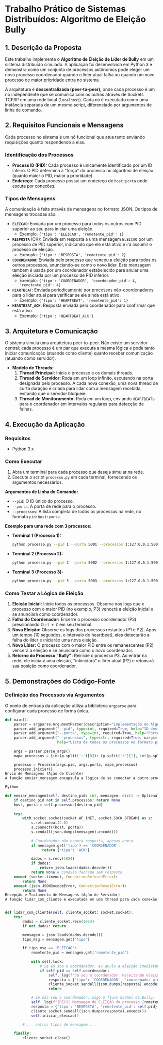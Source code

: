 # Trabalho Prático de Sistemas Distribuídos: Algoritmo de Eleição Bully

## 1. Descrição da Proposta

Este trabalho implementa o **Algoritmo de Eleição de Líder de Bully** em um sistema distribuído simulado. A aplicação foi desenvolvida em Python 3 e demonstra como um conjunto de processos autônomos pode eleger um novo processo coordenador quando o líder atual falha ou quando um novo processo de maior prioridade entra no sistema.

A arquitetura é **descentralizada (peer-to-peer)**, onde cada processo é um nó independente que se comunica com os outros através de Sockets TCP/IP em uma rede local (`localhost`). Cada nó é executado como uma instância separada de um mesmo script, diferenciado por argumentos de linha de comando.

## 2. Requisitos Funcionais e Mensagens

Cada processo no sistema é um nó funcional que atua tanto enviando requisições quanto respondendo a elas.

### Identificação dos Processos

-   **Process ID (PID):** Cada processo é unicamente identificado por um ID inteiro. O PID determina a "força" do processo no algoritmo de eleição (quanto maior o PID, maior a prioridade).
-   **Endereço:** Cada processo possui um endereço de `host:porta` onde escuta por conexões.

### Tipos de Mensagens

A comunicação é feita através de mensagens no formato JSON. Os tipos de mensagens trocadas são:

-   **`ELEICAO`**: Enviada por um processo para todos os outros com PID superior ao seu para iniciar uma eleição.
    -   Exemplo: `{'tipo': 'ELEICAO', 'remetente_pid': 1}`
-   **`RESPOSTA`** (OK): Enviada em resposta a uma mensagem `ELEICAO` por um processo de PID superior, indicando que ele está ativo e irá assumir o processo de eleição.
    -   Exemplo: `{'tipo': 'RESPOSTA', 'remetente_pid': 2}`
-   **`COORDENADOR`**: Enviada pelo processo que venceu a eleição para todos os outros processos, anunciando-se como o novo líder. Esta mensagem também é usada por um coordenador estabelecido para anular uma eleição iniciada por um processo de PID inferior.
    -   Exemplo: `{'tipo': 'COORDENADOR', 'coordenador_pid': 4, 'remetente_pid': 4}`
-   **`HEARTBEAT`**: Enviada periodicamente por processos não-coordenadores para o líder atual para verificar se ele ainda está ativo.
    -   Exemplo: `{'tipo': 'HEARTBEAT', 'remetente_pid': 1}`
-   **`HEARTBEAT_ACK`**: Resposta enviada pelo coordenador para confirmar que está ativo.
    -   Exemplo: `{'tipo': 'HEARTBEAT_ACK'}`

## 3. Arquitetura e Comunicação

O sistema simula uma arquitetura peer-to-peer. Não existe um servidor central; cada processo é um par que executa a mesma lógica e pode tanto iniciar comunicação (atuando como cliente) quanto receber comunicação (atuando como servidor).

-   **Modelo de Threads:**
    1.  **Thread Principal:** Inicia o processo e os demais threads.
    2.  **Thread de Servidor:** Roda em um loop infinito, escutando na porta designada pelo processo. A cada nova conexão, uma nova thread de curta duração é criada para lidar com a mensagem recebida, evitando que o servidor bloqueie.
    3.  **Thread de Monitoramento:** Roda em um loop, enviando `HEARTBEAT`s para o coordenador em intervalos regulares para detecção de falhas.


## 4. Execução da Aplicação

### Requisitos

-   Python 3.x

### Como Executar

1.  Abra um terminal para cada processo que deseja simular na rede.
2.  Execute o script `processo.py` em cada terminal, fornecendo os argumentos necessários.

**Argumentos de Linha de Comando:**

-   `--pid`: O ID único do processo.
-   `--porta`: A porta de rede para o processo.
-   `--processos`: A lista completa de todos os processos na rede, no formato `pid:host:porta`.

**Exemplo para uma rede com 3 processos:**

-   **Terminal 1 (Processo 1):**
    ```bash
    python processo.py --pid 1 --porta 5001 --processos 1:127.0.0.1:5001 2:127.0.0.1:5002 3:127.0.0.1:5003
    ```
-   **Terminal 2 (Processo 2):**
    ```bash
    python processo.py --pid 2 --porta 5002 --processos 1:127.0.0.1:5001 2:127.0.0.1:5002 3:127.0.0.1:5003
    ```
-   **Terminal 3 (Processo 3):**
    ```bash
    python processo.py --pid 3 --porta 5003 --processos 1:127.0.0.1:5001 2:127.0.0.1:5002 3:127.0.0.1:5003
    ```

### Como Testar a Lógica de Eleição

1.  **Eleição Inicial:** Inicie todos os processos. Observe nos logs que o processo com o maior PID (no exemplo, P3) vencerá a eleição inicial e se anunciará como coordenador.
2.  **Falha do Coordenador:** Encerre o processo coordenador (P3) pressionando `Ctrl + C` em seu terminal.
3.  **Nova Eleição:** Observe os logs dos processos restantes (P1 e P2). Após um tempo (10 segundos, o intervalo do heartbeat), eles detectarão a falha do líder e iniciarão uma nova eleição.
4.  **Novo Líder:** O processo com o maior PID entre os remanescentes (P2) vencerá a eleição e se anunciará como o novo coordenador.
5.  **Retorno do Processo "Bully":** Reinicie o processo P3. Ao entrar na rede, ele iniciará uma eleição, "intimidará" o líder atual (P2) e retomará sua posição como coordenador.

## 5. Demonstrações do Código-Fonte

### Definição dos Processos via Argumentos

O ponto de entrada da aplicação utiliza a biblioteca `argparse` para configurar cada processo de forma única.

```python
def main():
    parser = argparse.ArgumentParser(description="Implementação do Algoritmo de Bully.")
    parser.add_argument("--pid", type=int, required=True, help="ID deste processo.")
    parser.add_argument("--porta", type=int, required=True, help="Porta deste processo.")
    parser.add_argument("--processos", type=str, required=True, nargs='+', 
                        help="Lista de todos os processos no formato pid:host:porta")
    
    args = parser.parse_args()
    mapa_processos = {int(p.split(':')[0]): (p.split(':')[1], int(p.split(':')[2])) for p in args.processos}

    processo = Processo(args.pid, args.porta, mapa_processos)
    processo.iniciar()
Envio de Mensagens (Ação de Cliente)
A função enviar_mensagem encapsula a lógica de se conectar a outro processo e enviar uma mensagem, tratando timeouts e erros de conexão.

Python

def enviar_mensagem(self, destino_pid: int, mensagem: dict) -> Optional[Dict[str, Any]]:
    if destino_pid not in self.processos: return None
    host, porta = self.processos[destino_pid]
    
    try:
        with socket.socket(socket.AF_INET, socket.SOCK_STREAM) as s:
            s.settimeout(2.0)
            s.connect((host, porta))
            s.sendall(json.dumps(mensagem).encode())
            
            # Coordenador não espera resposta, apenas envia
            if mensagem.get('tipo') == 'COORDENADOR':
                 return {'tipo': 'ACK'}

            dados = s.recv(1024)
            if dados:
                return json.loads(dados.decode())
            return None # Conexão fechada sem resposta
    except (socket.timeout, ConnectionRefusedError):
        return None
    except (json.JSONDecodeError, ConnectionResetError):
        return None
Recepção e Tratamento de Mensagens (Ação de Servidor)
A função lidar_com_cliente é executada em uma thread para cada conexão recebida. Ela decodifica a mensagem e age de acordo com seu tipo. O trecho abaixo mostra a lógica crucial de como um Coordenador defende sua posição.
```
```Python

def lidar_com_cliente(self, cliente_socket: socket.socket):
    try:
        dados = cliente_socket.recv(1024)
        if not dados: return

        mensagem = json.loads(dados.decode())
        tipo_msg = mensagem.get('tipo')

        if tipo_msg == 'ELEICAO':
            remetente_pid = mensagem.get('remetente_pid')
            
            with self.lock:
                # Se eu sou o coordenador, eu anulo a eleição imediatamente.
                if self.pid == self.coordenador:
                    self._log(f"Já sou o coordenador. Rejeitando eleição iniciada por {remetente_pid}.")
                    resposta = {'tipo': 'COORDENADOR', 'coordenador_pid': self.pid, 'remetente_pid': self.pid}
                    cliente_socket.sendall(json.dumps(resposta).encode())
                    return

            # Se não sou o coordenador, sigo o fluxo normal do Bully.
            self._log(f"[RECV] Mensagem de ELEIÇÃO do processo {remetente_pid}")
            resposta = {'tipo': 'RESPOSTA', 'remetente_pid': self.pid}
            cliente_socket.sendall(json.dumps(resposta).encode())
            self.iniciar_eleicao()

        # ... outros tipos de mensagem ...
    
    finally:
        cliente_socket.close()
```
